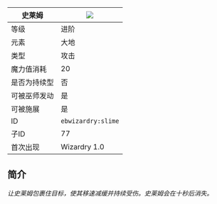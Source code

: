| 史莱姆 |![](https://github.com/Electroblob77/Wizardry/blob/1.12.2/src/main/resources/assets/ebwizardry/textures/spells/slime.png)|
|---|---|
| 等级 | 进阶 |
| 元素 | 大地 |
| 类型 | 攻击 |
| 魔力值消耗 | 20 |
| 是否为持续型 | 否|
| 可被巫师发动 | 是 |
| 可被施展 | 是 |
| ID | `ebwizardry:slime` |
| 子ID | 77 |
| 首次出现 | Wizardry 1.0 |
## 简介  
_让史莱姆包裹住目标，使其移速减缓并持续受伤。史莱姆会在十秒后消失。_
